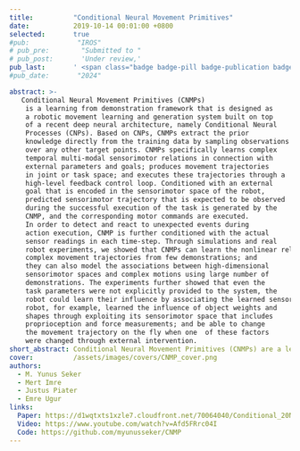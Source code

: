 ```yaml
---
title:          "Conditional Neural Movement Primitives"
date:           2019-10-14 00:01:00 +0800
selected:       true
#pub:            "IROS"
# pub_pre:        "Submitted to "
# pub_post:       'Under review,'
pub_last:       ' <span class="badge badge-pill badge-publication badge-success">RSS 2019 - Accepted</span> '
#pub_date:       "2024"

abstract: >-
   Conditional Neural Movement Primitives (CNMPs)
    is a learning from demonstration framework that is designed as
    a robotic movement learning and generation system built on top
    of a recent deep neural architecture, namely Conditional Neural
    Processes (CNPs). Based on CNPs, CNMPs extract the prior
    knowledge directly from the training data by sampling observations from it, and uses it to predict a conditional distribution
    over any other target points. CNMPs specifically learns complex
    temporal multi-modal sensorimotor relations in connection with
    external parameters and goals; produces movement trajectories
    in joint or task space; and executes these trajectories through a
    high-level feedback control loop. Conditioned with an external
    goal that is encoded in the sensorimotor space of the robot,
    predicted sensorimotor trajectory that is expected to be observed
    during the successful execution of the task is generated by the
    CNMP, and the corresponding motor commands are executed.
    In order to detect and react to unexpected events during
    action execution, CNMP is further conditioned with the actual
    sensor readings in each time-step. Through simulations and real
    robot experiments, we showed that CNMPs can learn the nonlinear relations between low-dimensional parameter spaces and
    complex movement trajectories from few demonstrations; and
    they can also model the associations between high-dimensional
    sensorimotor spaces and complex motions using large number of
    demonstrations. The experiments further showed that even the
    task parameters were not explicitly provided to the system, the
    robot could learn their influence by associating the learned sensorimotor representations with the movement trajectories. The
    robot, for example, learned the influence of object weights and
    shapes through exploiting its sensorimotor space that includes
    proprioception and force measurements; and be able to change
    the movement trajectory on the fly when one  of these factors
    were changed through external intervention.
short_abstract: Conditional Neural Movement Primitives (CNMPs) are a learning-from-demonstration framework that enables robots to generate and adapt complex movement trajectories based on external goals and sensor feedback. Built on Conditional Neural Processes (CNPs), CNMPs learn temporal sensorimotor patterns from demonstrations and produce joint or task-space motions conditioned on goals and real-time sensory input. Experiments show CNMPs can generalize from few or many demonstrations, adapt to factors like object weight or shape, and react to unexpected changes during execution.
cover:          /assets/images/covers/CNMP_cover.png
authors:
  - M. Yunus Seker
  - Mert Imre
  - Justus Piater
  - Emre Ugur
links:
  Paper: https://d1wqtxts1xzle7.cloudfront.net/70064040/Conditional_20Neural_20Movement_20Primitives-libre.pdf?1632240247=&response-content-disposition=inline%3B+filename%3DConditional_Neural_Movement_Primitives.pdf&Expires=1748804166&Signature=Q8rBkrEwR8CglNslGXDTPmuTW6CX9c1mUkU~TkVjroUyQCENfH-ly4SNL50eGPB2ZyfJZis0T4JQY8tgOZ2PHVp4OCZ32ghIS6SRUMaOVOaSiyYAaj3ARALRrLgSBEHw~-ATpK5Ls64r~TgnIlApt-IV3epBgDmxSm3l9wZ2-SIh~i8uahq0dHta-HtPJjaL2~qa-vVtIXjdilbRQ~CcjEwjEfIo9a~Kk0IWNqq1cGJvu1bOzPiDTm0SUCt388VpcME08Wh-uGOWMg710Wb-Tt-C1hLi9jGsQbr3qqrrwPdJKiRf4sK8KauimftBeLf7Ag~dJLFGIAe8vl0raR-D6Q__&Key-Pair-Id=APKAJLOHF5GGSLRBV4ZA
  Video: https://www.youtube.com/watch?v=Afd5FRrc04I
  Code: https://github.com/myunusseker/CNMP
---
```

